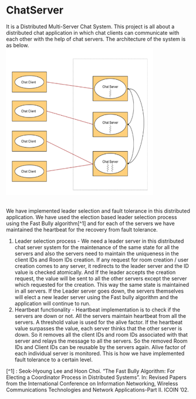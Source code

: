 # ChatServer
It is a Distributed Multi-Server Chat System.
This project is all about a distributed chat application in which chat clients can communicate with each other with the help of chat servers. The architecture of the system is as below.
<br/>
<img src="chat-server-architecture.png" width="400" height="400" />


<br/>
We have implemented leader selection and fault tolerance in this distributed application. We have used the election based leader selection process using the Fast Bully algorithm[^1] and for each of the servers we have maintained the heartbeat for the recovery from fault tolerance.

1. Leader selection process - We need a leader server in this distributed chat server system for the maintenance of the same state for all the servers and also the servers need to maintain the uniqueness in the client IDs and Room IDs creation. If any request for room creation / user creation comes to any server, it redirects to the leader server and the ID value is checked atomically. And If the leader accepts the creation request, the value will be sent to all the other servers except the server which requested for the creation. This way the same state is maintained in all servers. If the Leader server goes down, the servers themselves will elect a new leader server using the Fast bully algorithm and the application will continue to run.
2. Heartbeat functionality - Heartbeat implementation is to check if the servers are down or not. All the servers maintain heartbeat from all the servers. A threshold value is used for the alive factor. If the heartbeat value surpasses the value, each server thinks that the other server is down. So it removes all the client IDs and room IDs associated with that server and relays the message to all the servers. So the removed Room IDs and Client IDs can be reusable by the servers again. Alive factor of each individual server is monitored. This is how we have implemented fault tolerance to a certain level.


[^1] : Seok-Hyoung Lee and Hoon Choi. “The Fast Bully Algorithm: For Electing a Coordinator Process in Distributed Systems”. In: Revised Papers from the International Conference on Information Networking, Wireless Communications Technologies and Network Applications-Part II. ICOIN ’02.
